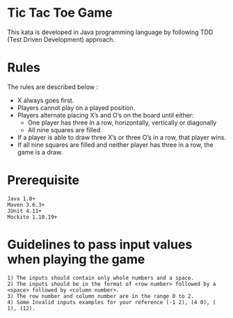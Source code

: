 # Tic Tac Toe Game
 This kata is developed in Java programming language by following TDD (Test Driven Development) approach.

# Rules
 The rules are described below :

 - X always goes first.
 - Players cannot play on a played position.
 - Players alternate placing X’s and O’s on the board until either:
 	- One player has three in a row, horizontally, vertically or diagonally
 	- All nine squares are filled.
 - If a player is able to draw three X’s or three O’s in a row, that player wins.
 - If all nine squares are filled and neither player has three in a row, the game is a draw.

# Prerequisite
 ~~~
 Java 1.8+
 Maven 3.6.3+
 JUnit 4.11+
 Mockito 1.10.19+
 ~~~
# Guidelines to pass input values when playing the game
~~~
1) The inputs should contain only whole numbers and a space.
2) The inputs should be in the format of <row number> followed by a <space> followed by <column number>.
3) The row number and column number are in the range 0 to 2.
4) Some Invalid inputs examples for your reference (-1 2), (4 0), ( 1), (12).
~~~